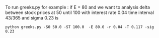 To run greeks.py for example :
if E = 80 and we want to analysis delta between stock prices at 50 until 100 with interest rate 0.04 time interval 43/365 and sigma 0.23 is 

`python greeks.py -S0 50.0 -ST 100.0  -E 80.0 -r 0.04 -T 0.117 -sig 0.23 `
